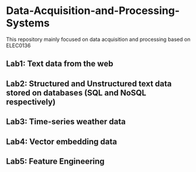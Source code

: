# Data-Acquisition-and-Processing-Systems
This repository mainly focused on data acquisition and processing based on ELEC0136

## Lab1: Text data from the web  
## Lab2: Structured and Unstructured text data stored on databases (SQL and NoSQL respectively)   
## Lab3: Time-series weather data
## Lab4: Vector embedding data    
## Lab5: Feature Engineering  
